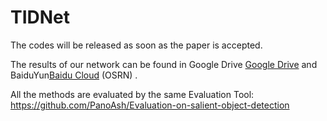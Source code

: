 # TIDNet
The codes will be released as soon as the paper is accepted.

The results of our network can be found in Google Drive [Google Drive](https://drive.google.com/file/d/1Q9S1_ULBmM9MgvuFPy_kF1EY3AsDpurG/view?usp=sharing) and BaiduYun[Baidu Cloud](https://pan.baidu.com/s/1tUgYRQaCSMIuGzknKI3Ajw)   (OSRN) .

All the methods are evaluated by the same Evaluation Tool: https://github.com/PanoAsh/Evaluation-on-salient-object-detection

